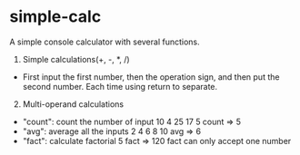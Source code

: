 # simple-calc
A simple console calculator with several functions.

1. Simple calculations(+, -, *, /) 
  * First input the first number, then the operation sign, and then put the second number. Each time using return to separate.
  
2. Multi-operand calculations
* "count": count the number of input
  10 4 25 17 5 count => 5
* "avg": average all the inputs
  2 4 6 8 10 avg => 6
* "fact": calculate factorial
  5 fact => 120
  fact can only accept one number
